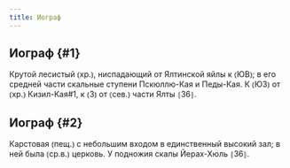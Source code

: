 ```yaml
---
title: Иограф
---
```

## Иограф {#1}

Крутой лесистый ⦅хр.⦆, ниспадающий от Ялтинской яйлы к ⦅ЮВ⦆; в его средней части скальные ступени Пскюллю-Кая и Педы-Кая. К ⦅ЮЗ⦆ от ⦅хр.⦆ Кизил-Кая#1, к ⦅З⦆ от ⦅сев.⦆ части Ялты ⦃З6⦄.

## Иограф {#2}

Карстовая ⦅пещ.⦆ с небольшим входом в единственный высокий зал; в ней была ⦅ср.в.⦆ церковь. У подножия скалы Йерах-Хюль ⦃З6⦄.

